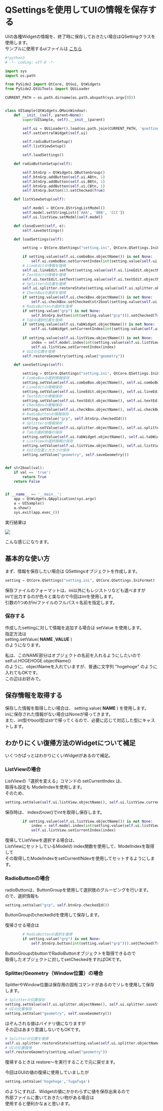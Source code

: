 # QSettingsを使用してUIの情報を保存する

<!-- SUMMARY:QSettingsを使用してUIの情報を保存する -->

UIの各種Widgetの情報を、終了時に保存しておきたい場合はQSettingクラスを使用します。  
サンプルに使用するuiファイルは [こちら](https://snippets.cacher.io/snippet/0021421020ef095007ce)

```python
#!python3
# -*- coding: utf-8 -*-

import sys
import os.path

from PySide2 import QtCore, QtGui, QtWidgets
from PySide2.QtUiTools import QUiLoader

CURRENT_PATH = os.path.dirname(os.path.abspath(sys.argv[0]))


class UISample(QtWidgets.QMainWindow):
    def __init__(self, parent=None):
        super(UISample, self).__init__(parent)

        self.ui = QUiLoader().load(os.path.join(CURRENT_PATH, 'qsettings.ui'))
        self.setCentralWidget(self.ui)

        self.radioButtonSetup()
        self.listViewSetup()

        self.loadSettings()

    def radioButtonSetup(self):

        self.btnGrp = QtWidgets.QButtonGroup()
        self.btnGrp.addButton(self.ui.ABtn, 1)
        self.btnGrp.addButton(self.ui.BBtn, 1)
        self.btnGrp.addButton(self.ui.CBtn, 1)
        self.btnGrp.button(1).setChecked(True)

    def listViewSetup(self):

        self.model = QtCore.QStringListModel()
        self.model.setStringList(['AAA', 'BBB', 'CCC'])
        self.ui.listView.setModel(self.model)

    def closeEvent(self, e):
        self.saveSettings()

    def loadSettings(self):

        setting = QtCore.QSettings("setting.ini", QtCore.QSettings.IniFormat)

        if setting.value(self.ui.comboBox.objectName()) is not None:
            self.ui.comboBox.setCurrentIndex(int(setting.value(self.ui.comboBox.objectName())))
        # LineEditの情報を復帰
        self.ui.lineEdit.setText(setting.value(self.ui.lineEdit.objectName()))
        # TextEditの情報を復帰
        self.ui.textEdit.setText(setting.value(self.ui.textEdit.objectName()))
        # Splitterの位置を復帰
        self.ui.splitter.restoreState(setting.value(self.ui.splitter.objectName()))
        # CheckBoxの選択を復帰
        if setting.value(self.ui.checkBox.objectName()) is not None:
            self.ui.checkBox.setChecked(str2bool(setting.value(self.ui.checkBox.objectName())))
        # RadioButtonの選択を復帰
        if setting.value("grp") is not None:
            self.btnGrp.button(int(setting.value("grp"))).setChecked(True)
        # Tabの選択位置を復帰
        if setting.value(self.ui.tabWidget.objectName()) is not None:
            self.ui.tabWidget.setCurrentIndex(int(setting.value(self.ui.tabWidget.objectName())))
            
        if setting.value(self.ui.listView.objectName()) is not None:
            index = self.model.index(int(setting.value(self.ui.listView.objectName())), 0)
            self.ui.listView.setCurrentIndex(index)
        # GUIの位置を復帰
        self.restoreGeometry(setting.value("geometry"))

    def saveSettings(self):

        setting = QtCore.QSettings("setting.ini", QtCore.QSettings.IniFormat)
        # ComboBoxの選択情報保存
        setting.setValue(self.ui.comboBox.objectName(), self.ui.comboBox.currentIndex())
        # LineEditの情報保存
        setting.setValue(self.ui.lineEdit.objectName(), self.ui.lineEdit.text())
        # TextEditの情報保存
        setting.setValue(self.ui.textEdit.objectName(), self.ui.textEdit.toPlainText())
        # CheckBoxの情報保存
        setting.setValue(self.ui.checkBox.objectName(), self.ui.checkBox.isChecked())
        # RadioButtonの情報保存
        setting.setValue("grp", self.btnGrp.checkedId())
        # Splitterの情報保存
        setting.setValue(self.ui.splitter.objectName(), self.ui.splitter.saveState())
        # Tabの選択情報の保存
        setting.setValue(self.ui.tabWidget.objectName(), self.ui.tabWidget.currentIndex())
        # ListViewの選択情報の保存
        setting.setValue(self.ui.listView.objectName(), self.ui.listView.currentIndex().row())
        # GUIの位置と大きさの保存
        setting.setValue("geometry", self.saveGeometry())


def str2bool(val):
    if val == 'true':
        return True
    return False


if __name__ == '__main__':
    app = QtWidgets.QApplication(sys.argv)
    a = UISample()
    a.show()
    sys.exit(app.exec_())

```

実行結果は

![](https://gyazo.com/e7b3ed08d966e6d15eb4e107ca0ccae1.png)

こんな感じになります。  
  
## 基本的な使い方

まず、情報を保存したい場合は QSettingsオブジェクトを作成します。

```python
setting = QtCore.QSettings("setting.ini", QtCore.QSettings.IniFormat)
```
保存ファイルのフォーマットは、ini以外にもレジストリなども選べますが  
iniで出力するのが色々と楽なので今回はiniを使用します。  
引数の1つめがiniファイルのフルパス＋名前を指定します。  
  
### 保存する

作成したsettingに対して情報を追加する場合は setValue を使用します。  
指定方法は  
setting.setValue( **NAME** ,**VALUE** )  
のようになります。  
  
私は、このNAME部分はオブジェクトの名前を入れるようにしたいので  
self.ui.HOGEHOGE.objectName()  
のように、objectNameを入れていますが、普通に文字列 "hogehoge" のように入れてもOKです。  
この辺はお好みで。  
  
## 保存情報を取得する

保存した情報を取得したい場合は、 setting.value( **NAME** ) を使用します。  
iniに保存された情報がない場合はNoneが帰ってきます。  
また、int型やbool型はstrで帰ってくるので、必要に応じて対応した型にキャストします。  

## わかりにくい復帰方法のWidgetについて補足

いくつかぱっとはわかりにくいWidgetがあるので補足。  
  
### ListViewの場合  
  
ListViewの「選択を変える」コマンドの setCurrentIndex は、  
取得も設定も ModelIndexを使用します。  
そのため、  
```python
setting.setValue(self.ui.listView.objectName(), self.ui.listView.currentIndex().row())
```
保存時は、 indexのrow()でintを取得し保存します。

```python
        if setting.value(self.ui.listView.objectName()) is not None:
            index = self.model.index(int(setting.value(self.ui.listView.objectName())), 0)
            self.ui.listView.setCurrentIndex(index)
```

復帰してListViewを選択する場合は、  
ListViewにセットしているModelの index関数を使用して、ModelIndexを取得して  
その取得したModelIndexをsetCurrentINdexを使用してセットするようにします。  
  
### RadioButtonの場合

radioButtonは、ButtonGroupを使用して選択肢のグルーピングを行います。  
ので、選択情報も  
```python
setting.setValue("grp", self.btnGrp.checkedId())
```
ButtonGroupのcheckedIdを使用して保存します。  
  
復帰させる場合は

```python
        # RadioButtonの選択を復帰
        if setting.value("grp") is not None:
            self.btnGrp.button(int(setting.value("grp"))).setChecked(True)
```

ButtonGroupのbuttonでRadioButtonオブジェクトを取得できるので  
取得したオブジェクトに対してsetCheckedをすればOKです。  
  
### Splitter/Geometry（Window位置）の場合

SplitterやWindow位置は保存用の固有コマンドがあるのでソレを使用して保存します。  
```python
# Splitterの位置保存
setting.setValue(self.ui.splitter.objectName(), self.ui.splitter.saveState())
# UIの位置保存
setting.setValue("geometry", self.saveGeometry())
```
ほぞんされる値はバイナリ値になりますが  
その辺はあまり意識しないでもOKです。

```python
# Splitterの位置を復帰
self.ui.splitter.restoreState(setting.value(self.ui.splitter.objectName()))
# UIの位置復帰
self.restoreGeometry(setting.value("geometry"))
```
復帰するときは restore～を実行することで元に戻せます。

今回はGUIの値の復帰に使用していましたが  
  
```python
setting.setValue('hogehoge','fugafuga')
```
のようにすれば、Widgetの値にかかわらずに値を保存出来るので  
外部ファイルに書いておきたい物がある場合は  
使用すると便利かなぁと思います。
